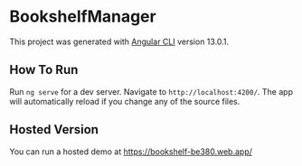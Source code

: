 # BookshelfManager

This project was generated with [Angular CLI](https://github.com/angular/angular-cli) version 13.0.1.

## How To Run

Run `ng serve` for a dev server. Navigate to `http://localhost:4200/`. The app will automatically reload if you change any of the source files.

## Hosted Version

You can run a hosted demo at https://bookshelf-be380.web.app/
